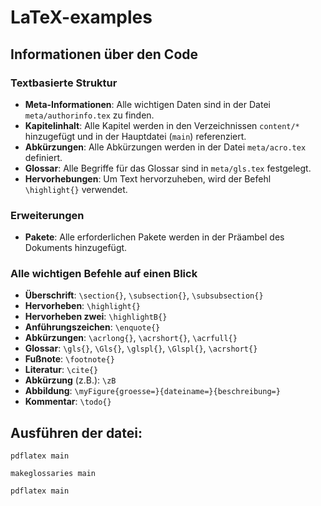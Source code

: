 # LaTeX-examples

## Informationen über den Code

### Textbasierte Struktur
- **Meta-Informationen**: Alle wichtigen Daten sind in der Datei `meta/authorinfo.tex` zu finden.
- **Kapitelinhalt**: Alle Kapitel werden in den Verzeichnissen `content/*` hinzugefügt und in der Hauptdatei (`main`) referenziert.
- **Abkürzungen**: Alle Abkürzungen werden in der Datei `meta/acro.tex` definiert.
- **Glossar**: Alle Begriffe für das Glossar sind in `meta/gls.tex` festgelegt.
- **Hervorhebungen**: Um Text hervorzuheben, wird der Befehl `\highlight{}` verwendet.

### Erweiterungen
- **Pakete**: Alle erforderlichen Pakete werden in der Präambel des Dokuments hinzugefügt.

### Alle wichtigen Befehle auf einen Blick
- **Überschrift**: `\section{}`, `\subsection{}`, `\subsubsection{}`
- **Hervorheben**: `\highlight{}`
- **Hervorheben zwei**: `\highlightB{}`
- **Anführungszeichen**: `\enquote{}`
- **Abkürzungen**: `\acrlong{}`, `\acrshort{}`, `\acrfull{}`
- **Glossar**: `\gls{}`, `\Gls{}`, `\glspl{}`, `\Glspl{}`, `\acrshort{}`
- **Fußnote**: `\footnote{}`
- **Literatur**: `\cite{}`
- **Abkürzung** (z.B.): `\zB`
- **Abbildung**: `\myFigure{groesse=}{dateiname=}{beschreibung=}`
- **Kommentar**: `\todo{}`

## Ausführen der datei: 

`pdflatex main`

`makeglossaries main`

`pdflatex main`
